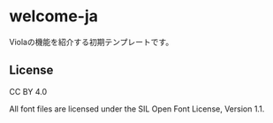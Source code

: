 # welcome-ja

Violaの機能を紹介する初期テンプレートです。

## License

CC BY 4.0

All font files are licensed under the SIL Open Font License, Version 1.1.